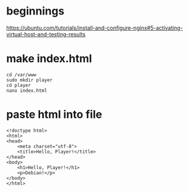 # beginnings

https://ubuntu.com/tutorials/install-and-configure-nginx#5-activating-virtual-host-and-testing-results

# make index.html


    cd /var/www
    sudo mkdir player
    cd player
    nano index.html

# paste html into file

    <!doctype html>
    <html>
    <head>
        <meta charset="utf-8">
        <title>Hello, Player!</title>
    </head>
    <body>
        <h1>Hello, Player!</h1>
        <p>Debian!</p>
    </body>
    </html>
